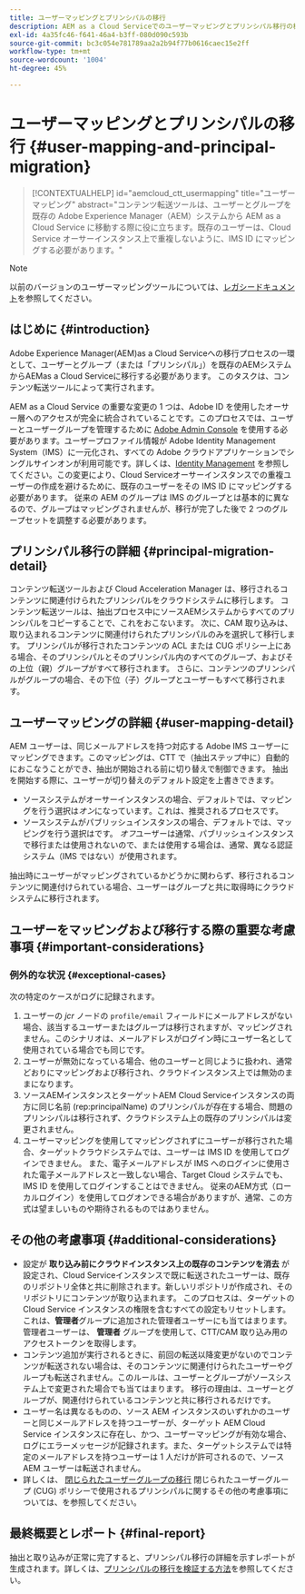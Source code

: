 ```yaml
---
title: ユーザーマッピングとプリンシパルの移行
description: AEM as a Cloud Serviceでのユーザーマッピングとプリンシパル移行の概要です。
exl-id: 4a35fc46-f641-46a4-b3ff-080d090c593b
source-git-commit: bc3c054e781789aa2a2b94f77b0616caec15e2ff
workflow-type: tm+mt
source-wordcount: '1004'
ht-degree: 45%

---
```


# ユーザーマッピングとプリンシパルの移行 {#user-mapping-and-principal-migration}

>[!CONTEXTUALHELP]
>id="aemcloud_ctt_usermapping"
>title="ユーザーマッピング"
>abstract="コンテンツ転送ツールは、ユーザーとグループを既存の Adobe Experience Manager（AEM）システムから AEM as a Cloud Service に移動する際に役に立ちます。既存のユーザーは、Cloud Service オーサーインスタンス上で重複しないように、IMS ID にマッピングする必要があります。"

>[!NOTE]
>以前のバージョンのユーザーマッピングツールについては、[レガシードキュメント](/help/journey-migration/content-transfer-tool/user-mapping-tool-legacy/considerations-user-mapping-tool-legacy.md)を参照してください。

## はじめに {#introduction}

Adobe Experience Manager(AEM)as a Cloud Serviceへの移行プロセスの一環として、ユーザーとグループ（または「プリンシパル」）を既存のAEMシステムからAEMas a Cloud Serviceに移行する必要があります。 このタスクは、コンテンツ転送ツールによって実行されます。

AEM as a Cloud Service の重要な変更の 1 つは、Adobe ID を使用したオーサー層へのアクセスが完全に統合されていることです。このプロセスでは、ユーザーとユーザーグループを管理するために [Adobe Admin Console](https://helpx.adobe.com/jp/enterprise/using/admin-console.html) を使用する必要があります。ユーザープロファイル情報が Adobe Identity Management System（IMS）に一元化され、すべての Adobe クラウドアプリケーションでシングルサインオンが利用可能です。詳しくは、[Identity Management](https://experienceleague.adobe.com/docs/experience-manager-cloud-service/content/overview/what-is-new-and-different.html?lang=ja#identity-management) を参照してください。この変更により、Cloud Serviceオーサーインスタンスでの重複ユーザーの作成を避けるために、既存のユーザーをその IMS ID にマッピングする必要があります。 従来の AEM のグループは IMS のグループとは基本的に異なるので、グループはマッピングされませんが、移行が完了した後で 2 つのグループセットを調整する必要があります。

## プリンシパル移行の詳細 {#principal-migration-detail}

コンテンツ転送ツールおよび Cloud Acceleration Manager は、移行されるコンテンツに関連付けられたプリンシパルをクラウドシステムに移行します。  コンテンツ転送ツールは、抽出プロセス中にソースAEMシステムからすべてのプリンシパルをコピーすることで、これをおこないます。  次に、CAM 取り込みは、取り込まれるコンテンツに関連付けられたプリンシパルのみを選択して移行します。 プリンシパルが移行されたコンテンツの ACL または CUG ポリシー上にある場合、そのプリンシパルとそのプリンシパル内のすべてのグループ、およびその上位（親）グループがすべて移行されます。 さらに、コンテンツのプリンシパルがグループの場合、その下位（子）グループとユーザーもすべて移行されます。

## ユーザーマッピングの詳細 {#user-mapping-detail}

AEM ユーザーは、同じメールアドレスを持つ対応する Adobe IMS ユーザーにマッピングできます。このマッピングは、CTT で（抽出ステップ中に）自動的におこなうことができ、抽出が開始される前に切り替えで制御できます。 抽出を開始する際に、ユーザーが切り替えのデフォルト設定を上書きできます。

* ソースシステムがオーサーインスタンスの場合、デフォルトでは、マッピングを行う選択は&#x200B;_オン_&#x200B;になっています。これは、推奨されるプロセスです。
* ソースシステムがパブリッシュインスタンスの場合、デフォルトでは、マッピングを行う選択はです。 _オフ_&#x200B;ユーザーは通常、パブリッシュインスタンスで移行または使用されないので、または使用する場合は、通常、異なる認証システム（IMS ではない）が使用されます。

抽出時にユーザーがマッピングされているかどうかに関わらず、移行されるコンテンツに関連付けられている場合、ユーザーはグループと共に取得時にクラウドシステムに移行されます。

## ユーザーをマッピングおよび移行する際の重要な考慮事項 {#important-considerations}

### 例外的な状況 {#exceptional-cases}

次の特定のケースがログに記録されます。

1. ユーザーの *jcr* ノードの `profile/email` フィールドにメールアドレスがない場合、該当するユーザーまたはグループは移行されますが、マッピングされません。このシナリオは、メールアドレスがログイン時にユーザー名として使用されている場合でも同じです。
2. ユーザーが無効になっている場合、他のユーザーと同じように扱われ、通常どおりにマッピングおよび移行され、クラウドインスタンス上では無効のままになります。
3. ソースAEMインスタンスとターゲットAEM Cloud Serviceインスタンスの両方に同じ名前 (rep:principalName) のプリンシパルが存在する場合、問題のプリンシパルは移行されず、クラウドシステム上の既存のプリンシパルは変更されません。
4. ユーザーマッピングを使用してマッピングされずにユーザーが移行された場合、ターゲットクラウドシステムでは、ユーザーは IMS ID を使用してログインできません。 また、電子メールアドレスが IMS へのログインに使用された電子メールアドレスと一致しない場合、Target Cloud システムでも、IMS ID を使用してログインすることはできません。 従来のAEM方式（ローカルログイン）を使用してログオンできる場合がありますが、通常、この方式は望ましいものや期待されるものではありません。

## その他の考慮事項 {#additional-considerations}

* 設定が **取り込み前にクラウドインスタンス上の既存のコンテンツを消去** が設定され、Cloud Serviceインスタンスで既に転送されたユーザーは、既存のリポジトリ全体と共に削除されます。新しいリポジトリが作成され、そのリポジトリにコンテンツが取り込まれます。 このプロセスは、ターゲットの Cloud Service インスタンスの権限を含むすべての設定もリセットします。これは、**管理者**&#x200B;グループに追加された管理者ユーザーにも当てはまります。管理者ユーザーは、 **管理者** グループを使用して、CTT/CAM 取り込み用のアクセストークンを取得します。
* コンテンツ追加が実行されるときに、前回の転送以降変更がないのでコンテンツが転送されない場合は、そのコンテンツに関連付けられたユーザーやグループも転送されません。このルールは、ユーザーとグループがソースシステム上で変更された場合でも当てはまります。 移行の理由は、ユーザーとグループが、関連付けられているコンテンツと共に移行されるだけです。
* ユーザー名は異なるものの、ソース AEM インスタンスのいずれかのユーザーと同じメールアドレスを持つユーザーが、ターゲット AEM Cloud Service インスタンスに存在し、かつ、ユーザーマッピングが有効な場合、ログにエラーメッセージが記録されます。また、ターゲットシステムでは特定のメールアドレスを持つユーザーは 1 人だけが許可されるので、ソース AEM ユーザーは転送されません。
* 詳しくは、 [閉じられたユーザーグループの移行](/help/journey-migration/content-transfer-tool/using-content-transfer-tool/closed-user-groups-migration.md) 閉じられたユーザーグループ (CUG) ポリシーで使用されるプリンシパルに関するその他の考慮事項については、を参照してください。

## 最終概要とレポート {#final-report}

抽出と取り込みが正常に完了すると、プリンシパル移行の詳細を示すレポートが生成されます。詳しくは、[プリンシパルの移行を検証する方法](/help/journey-migration/content-transfer-tool/using-content-transfer-tool/validating-content-transfers.md#how-to-validate-principal-migration)を参照してください。
